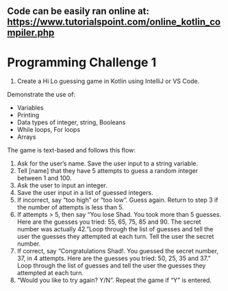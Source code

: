 Code can be easily ran online at: https://www.tutorialspoint.com/online_kotlin_compiler.php
----
# Programming Challenge 1
1. Create a Hi Lo guessing game in Kotlin using IntelliJ or VS Code.

Demonstrate the use of:
* Variables
* Printing
* Data types of integer, string, Booleans
* While loops, For loops
* Arrays 

The game is text-based and follows this flow:
1. Ask for the user’s name. Save the user input to a string variable.
2. Tell [name] that they have 5 attempts to guess a random integer between 1 and 100. 
3. Ask the user to input an integer.
4. Save the user input in a list of guessed integers.
5. If incorrect, say “too high” or “too low”.  Guess again. Return to step 3 if the number of attempts is less than 5.
6. If attempts > 5, then say “You lose Shad.  You took more than 5 guesses.  Here are the guesses you tried: 55, 65, 75, 85 and 90. The secret number was actually 42.”Loop through the list of guesses and tell the user the guesses they attempted at each turn.  Tell the user the secret number.
7. If correct, say “Congratulations Shad!.  You guessed the secret number, 37, in 4 attempts.  Here are the guesses you tried: 50, 25, 35 and 37.”  Loop through the list of guesses and tell the user the guesses they attempted at each turn.
8. “Would you like to try again? Y/N”. Repeat the game if “Y” is entered.
